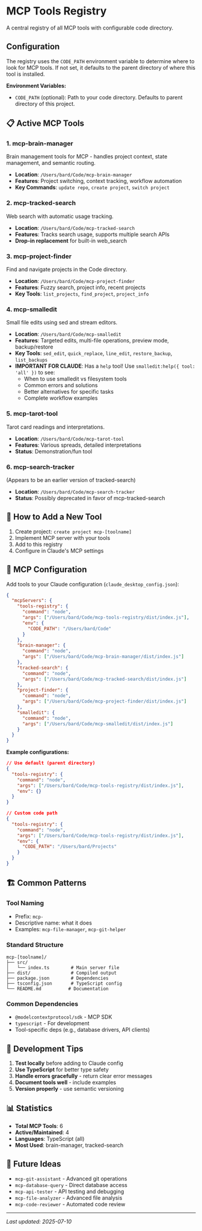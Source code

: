 # MCP Tools Registry

A central registry of all MCP tools with configurable code directory.

## Configuration

The registry uses the `CODE_PATH` environment variable to determine where to look for MCP tools. If not set, it defaults to the parent directory of where this tool is installed.

**Environment Variables:**
- `CODE_PATH` (optional): Path to your code directory. Defaults to parent directory of this project.

## 📋 Active MCP Tools

### 1. **mcp-brain-manager**
Brain management tools for MCP - handles project context, state management, and semantic routing.
- **Location**: `/Users/bard/Code/mcp-brain-manager`
- **Features**: Project switching, context tracking, workflow automation
- **Key Commands**: `update repo`, `create project`, `switch project`

### 2. **mcp-tracked-search**
Web search with automatic usage tracking.
- **Location**: `/Users/bard/Code/mcp-tracked-search`
- **Features**: Tracks search usage, supports multiple search APIs
- **Drop-in replacement** for built-in web_search

### 3. **mcp-project-finder**
Find and navigate projects in the Code directory.
- **Location**: `/Users/bard/Code/mcp-project-finder`
- **Features**: Fuzzy search, project info, recent projects
- **Key Tools**: `list_projects`, `find_project`, `project_info`

### 4. **mcp-smalledit**
Small file edits using sed and stream editors.
- **Location**: `/Users/bard/Code/mcp-smalledit`
- **Features**: Targeted edits, multi-file operations, preview mode, backup/restore
- **Key Tools**: `sed_edit`, `quick_replace`, `line_edit`, `restore_backup`, `list_backups`
- **IMPORTANT FOR CLAUDE**: Has a `help` tool! Use `smalledit:help({ tool: 'all' })` to see:
  - When to use smalledit vs filesystem tools
  - Common errors and solutions
  - Better alternatives for specific tasks
  - Complete workflow examples

### 5. **mcp-tarot-tool** 
Tarot card readings and interpretations.
- **Location**: `/Users/bard/Code/mcp-tarot-tool`
- **Features**: Various spreads, detailed interpretations
- **Status**: Demonstration/fun tool

### 6. **mcp-search-tracker**
(Appears to be an earlier version of tracked-search)
- **Location**: `/Users/bard/Code/mcp-search-tracker`
- **Status**: Possibly deprecated in favor of mcp-tracked-search

## 🚀 How to Add a New Tool

1. Create project: `create project mcp-[toolname]`
2. Implement MCP server with your tools
3. Add to this registry
4. Configure in Claude's MCP settings

## 📝 MCP Configuration

Add tools to your Claude configuration (`claude_desktop_config.json`):

```json
{
  "mcpServers": {
    "tools-registry": {
      "command": "node",
      "args": ["/Users/bard/Code/mcp-tools-registry/dist/index.js"],
      "env": {
        "CODE_PATH": "/Users/bard/Code"
      }
    },
    "brain-manager": {
      "command": "node",
      "args": ["/Users/bard/Code/mcp-brain-manager/dist/index.js"]
    },
    "tracked-search": {
      "command": "node", 
      "args": ["/Users/bard/Code/mcp-tracked-search/dist/index.js"]
    },
    "project-finder": {
      "command": "node",
      "args": ["/Users/bard/Code/mcp-project-finder/dist/index.js"]
    },
    "smalledit": {
      "command": "node",
      "args": ["/Users/bard/Code/mcp-smalledit/dist/index.js"]
    }
  }
}
```

**Example configurations:**

```json
// Use default (parent directory)
{
  "tools-registry": {
    "command": "node",
    "args": ["/Users/bard/Code/mcp-tools-registry/dist/index.js"],
    "env": {}
  }
}

// Custom code path
{
  "tools-registry": {
    "command": "node",
    "args": ["/Users/bard/Code/mcp-tools-registry/dist/index.js"],
    "env": {
      "CODE_PATH": "/Users/bard/Projects"
    }
  }
}
```

## 🏗️ Common Patterns

### Tool Naming
- Prefix: `mcp-`
- Descriptive name: what it does
- Examples: `mcp-file-manager`, `mcp-git-helper`

### Standard Structure
```
mcp-[toolname]/
├── src/
│   └── index.ts        # Main server file
├── dist/               # Compiled output
├── package.json        # Dependencies
├── tsconfig.json       # TypeScript config
└── README.md          # Documentation
```

### Common Dependencies
- `@modelcontextprotocol/sdk` - MCP SDK
- `typescript` - For development
- Tool-specific deps (e.g., database drivers, API clients)

## 🔧 Development Tips

1. **Test locally** before adding to Claude config
2. **Use TypeScript** for better type safety
3. **Handle errors gracefully** - return clear error messages
4. **Document tools well** - include examples
5. **Version properly** - use semantic versioning

## 📊 Statistics

- **Total MCP Tools**: 6
- **Active/Maintained**: 4
- **Languages**: TypeScript (all)
- **Most Used**: brain-manager, tracked-search

## 🔮 Future Ideas

- `mcp-git-assistant` - Advanced git operations
- `mcp-database-query` - Direct database access
- `mcp-api-tester` - API testing and debugging
- `mcp-file-analyzer` - Advanced file analysis
- `mcp-code-reviewer` - Automated code review

---
*Last updated: 2025-07-10*
